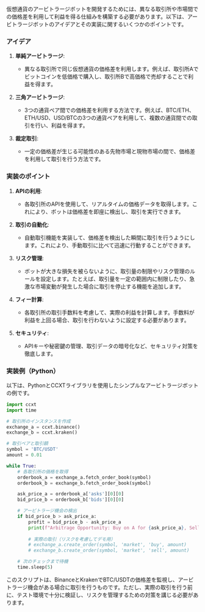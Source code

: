 仮想通貨のアービトラージボットを開発するためには、異なる取引所や市場間での価格差を利用して利益を得る仕組みを構築する必要があります。以下は、アービトラージボットのアイデアとその実装に関するいくつかのポイントです。

### アイデア

1. **単純アービトラージ**:
   - 異なる取引所で同じ仮想通貨の価格差を利用します。例えば、取引所Aでビットコインを低価格で購入し、取引所Bで高価格で売却することで利益を得ます。

2. **三角アービトラージ**:
   - 3つの通貨ペア間での価格差を利用する方法です。例えば、BTC/ETH、ETH/USD、USD/BTCの3つの通貨ペアを利用して、複数の通貨間での取引を行い、利益を得ます。

3. **裁定取引**:
   - 一定の価格差が生じる可能性のある先物市場と現物市場の間で、価格差を利用して取引を行う方法です。

### 実装のポイント

1. **APIの利用**:
   - 各取引所のAPIを使用して、リアルタイムの価格データを取得します。これにより、ボットは価格差を即座に検出し、取引を実行できます。

2. **取引の自動化**:
   - 自動取引機能を実装して、価格差を検出した瞬間に取引を行うようにします。これにより、手動取引に比べて迅速に行動することができます。

3. **リスク管理**:
   - ボットが大きな損失を被らないように、取引量の制限やリスク管理のルールを設定します。たとえば、取引量を一定の範囲内に制限したり、急激な市場変動が発生した場合に取引を停止する機能を追加します。

4. **フィー計算**:
   - 各取引所の取引手数料を考慮して、実際の利益を計算します。手数料が利益を上回る場合、取引を行わないように設定する必要があります。

5. **セキュリティ**:
   - APIキーや秘密鍵の管理、取引データの暗号化など、セキュリティ対策を徹底します。

### 実装例（Python）

以下は、PythonとCCXTライブラリを使用したシンプルなアービトラージボットの例です。

```python
import ccxt
import time

# 取引所のインスタンスを作成
exchange_a = ccxt.binance()
exchange_b = ccxt.kraken()

# 取引ペアと取引額
symbol = 'BTC/USDT'
amount = 0.01

while True:
    # 各取引所の価格を取得
    orderbook_a = exchange_a.fetch_order_book(symbol)
    orderbook_b = exchange_b.fetch_order_book(symbol)

    ask_price_a = orderbook_a['asks'][0][0]
    bid_price_b = orderbook_b['bids'][0][0]

    # アービトラージ機会の検出
    if bid_price_b > ask_price_a:
        profit = bid_price_b - ask_price_a
        print(f"Arbitrage Opportunity: Buy on A for {ask_price_a}, Sell on B for {bid_price_b}, Profit: {profit}")
        
        # 実際の取引（リスクを考慮してデモ用）
        # exchange_a.create_order(symbol, 'market', 'buy', amount)
        # exchange_b.create_order(symbol, 'market', 'sell', amount)

    # 次のチェックまで待機
    time.sleep(5)
```

このスクリプトは、BinanceとKrakenでBTC/USDTの価格差を監視し、アービトラージ機会がある場合に取引を行うものです。ただし、実際の取引を行う前に、テスト環境で十分に検証し、リスクを管理するための対策を講じる必要があります。
